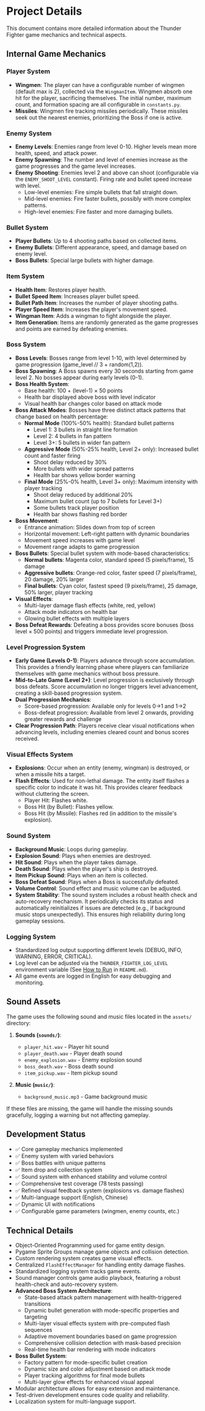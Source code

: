 # Project Details

This document contains more detailed information about the Thunder Fighter game mechanics and technical aspects.

## Internal Game Mechanics

### Player System
- **Wingmen**: The player can have a configurable number of wingmen (default max is 2), collected via the `WingmanItem`. Wingmen absorb one hit for the player, sacrificing themselves. The initial number, maximum count, and formation spacing are all configurable in `constants.py`.
- **Missiles**: Wingmen fire tracking missiles periodically. These missiles seek out the nearest enemies, prioritizing the Boss if one is active.

### Enemy System
- **Enemy Levels**: Enemies range from level 0-10. Higher levels mean more health, speed, and attack power.
- **Enemy Spawning**: The number and level of enemies increase as the game progresses and the game level increases.
- **Enemy Shooting**: Enemies level 2 and above can shoot (configurable via the `ENEMY_SHOOT_LEVEL` constant). Firing rate and bullet speed increase with level.
  - Low-level enemies: Fire simple bullets that fall straight down.
  - Mid-level enemies: Fire faster bullets, possibly with more complex patterns.
  - High-level enemies: Fire faster and more damaging bullets.

### Bullet System
- **Player Bullets**: Up to 4 shooting paths based on collected items.
- **Enemy Bullets**: Different appearance, speed, and damage based on enemy level.
- **Boss Bullets**: Special large bullets with higher damage.

### Item System
- **Health Item**: Restores player health.
- **Bullet Speed Item**: Increases player bullet speed.
- **Bullet Path Item**: Increases the number of player shooting paths.
- **Player Speed Item**: Increases the player's movement speed.
- **Wingman Item**: Adds a wingman to fight alongside the player.
- **Item Generation**: Items are randomly generated as the game progresses and points are earned by defeating enemies.

### Boss System
- **Boss Levels**: Bosses range from level 1-10, with level determined by game progression (game_level // 3 + random(1,2)).
- **Boss Spawning**: A Boss spawns every 30 seconds starting from game level 2. No bosses appear during early levels (0-1).
- **Boss Health System**: 
  - Base health: 100 + (level-1) × 50 points
  - Health bar displayed above boss with level indicator
  - Visual health bar changes color based on attack mode
- **Boss Attack Modes**: Bosses have three distinct attack patterns that change based on health percentage:
  - **Normal Mode** (100%-50% health): Standard bullet patterns
    - Level 1: 3 bullets in straight line formation
    - Level 2: 4 bullets in fan pattern  
    - Level 3+: 5 bullets in wider fan pattern
  - **Aggressive Mode** (50%-25% health, Level 2+ only): Increased bullet count and faster firing
    - Shoot delay reduced by 30%
    - More bullets with wider spread patterns
    - Health bar shows yellow border warning
  - **Final Mode** (25%-0% health, Level 3+ only): Maximum intensity with player tracking
    - Shoot delay reduced by additional 20%
    - Maximum bullet count (up to 7 bullets for Level 3+)
    - Some bullets track player position
    - Health bar shows flashing red border
- **Boss Movement**: 
  - Entrance animation: Slides down from top of screen
  - Horizontal movement: Left-right pattern with dynamic boundaries
  - Movement speed increases with game level
  - Movement range adapts to game progression
- **Boss Bullets**: Special bullet system with mode-based characteristics:
  - **Normal bullets**: Magenta color, standard speed (5 pixels/frame), 15 damage
  - **Aggressive bullets**: Orange-red color, faster speed (7 pixels/frame), 20 damage, 20% larger
  - **Final bullets**: Cyan color, fastest speed (9 pixels/frame), 25 damage, 50% larger, player tracking
- **Visual Effects**: 
  - Multi-layer damage flash effects (white, red, yellow)
  - Attack mode indicators on health bar
  - Glowing bullet effects with multiple layers
- **Boss Defeat Rewards**: Defeating a boss provides score bonuses (boss level × 500 points) and triggers immediate level progression.

### Level Progression System
- **Early Game (Levels 0-1)**: Players advance through score accumulation. This provides a friendly learning phase where players can familiarize themselves with game mechanics without boss pressure.
- **Mid-to-Late Game (Level 2+)**: Level progression is exclusively through boss defeats. Score accumulation no longer triggers level advancement, creating a skill-based progression system.
- **Dual Progression Mechanics**: 
  - Score-based progression: Available only for levels 0→1 and 1→2
  - Boss-defeat progression: Available from level 2 onwards, providing greater rewards and challenge
- **Clear Progression Path**: Players receive clear visual notifications when advancing levels, including enemies cleared count and bonus scores received.

### Visual Effects System
- **Explosions**: Occur when an entity (enemy, wingman) is destroyed, or when a missile hits a target.
- **Flash Effects**: Used for non-lethal damage. The entity itself flashes a specific color to indicate it was hit. This provides clearer feedback without cluttering the screen.
    - Player Hit: Flashes white.
    - Boss Hit (by Bullet): Flashes yellow.
    - Boss Hit (by Missile): Flashes red (in addition to the missile's explosion).

### Sound System
- **Background Music**: Loops during gameplay.
- **Explosion Sound**: Plays when enemies are destroyed.
- **Hit Sound**: Plays when the player takes damage.
- **Death Sound**: Plays when the player's ship is destroyed.
- **Item Pickup Sound**: Plays when an item is collected.
- **Boss Defeat Sound**: Plays when a Boss is successfully defeated.
- **Volume Control**: Sound effect and music volume can be adjusted.
- **System Stability**: The sound system includes a robust health check and auto-recovery mechanism. It periodically checks its status and automatically reinitializes if issues are detected (e.g., if background music stops unexpectedly). This ensures high reliability during long gameplay sessions.

### Logging System
- Standardized log output supporting different levels (DEBUG, INFO, WARNING, ERROR, CRITICAL).
- Log level can be adjusted via the `THUNDER_FIGHTER_LOG_LEVEL` environment variable (See [How to Run](#how-to-run) in `README.md`).
- All game events are logged in English for easy debugging and monitoring.

## Sound Assets

The game uses the following sound and music files located in the `assets/` directory:

1. **Sounds (`sounds/`)**:
   - `player_hit.wav` - Player hit sound
   - `player_death.wav` - Player death sound
   - `enemy_explosion.wav` - Enemy explosion sound
   - `boss_death.wav` - Boss death sound
   - `item_pickup.wav` - Item pickup sound

2. **Music (`music/`)**:
   - `background_music.mp3` - Game background music

If these files are missing, the game will handle the missing sounds gracefully, logging a warning but not affecting gameplay.

## Development Status

- ✅ Core gameplay mechanics implemented
- ✅ Enemy system with varied behaviors
- ✅ Boss battles with unique patterns
- ✅ Item drop and collection system
- ✅ Sound system with enhanced stability and volume control
- ✅ Comprehensive test coverage (78 tests passing)
- ✅ Refined visual feedback system (explosions vs. damage flashes)
- ✅ Multi-language support (English, Chinese)
- ✅ Dynamic UI with notifications
- ✅ Configurable game parameters (wingmen, enemy counts, etc.)

## Technical Details

- Object-Oriented Programming used for game entity design.
- Pygame Sprite Groups manage game objects and collision detection.
- Custom rendering system creates game visual effects.
- Centralized `FlashEffectManager` for handling entity damage flashes.
- Standardized logging system tracks game events.
- Sound manager controls game audio playback, featuring a robust health-check and auto-recovery system.
- **Advanced Boss System Architecture**:
  - State-based attack pattern management with health-triggered transitions
  - Dynamic bullet generation with mode-specific properties and targeting
  - Multi-layer visual effects system with pre-computed flash sequences
  - Adaptive movement boundaries based on game progression
  - Comprehensive collision detection with mask-based precision
  - Real-time health bar rendering with mode indicators
- **Boss Bullet System**: 
  - Factory pattern for mode-specific bullet creation
  - Dynamic size and color adjustment based on attack mode
  - Player tracking algorithms for final mode bullets
  - Multi-layer glow effects for enhanced visual appeal
- Modular architecture allows for easy extension and maintenance.
- Test-driven development ensures code quality and reliability.
- Localization system for multi-language support. 